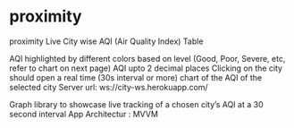 # proximity

proximity
Live City wise AQI (Air Quality Index) Table

AQI highlighted by different colors based on level (Good, Poor, Severe, etc, refer to chart on next page)
AQI upto 2 decimal places
Clicking on the city should open a real time (30s interval or more) chart of the AQI of the selected city
Server url: ws://city-ws.herokuapp.com/

Graph library to showcase live tracking of a chosen city’s AQI at a 30 second interval App Architectur : MVVM
